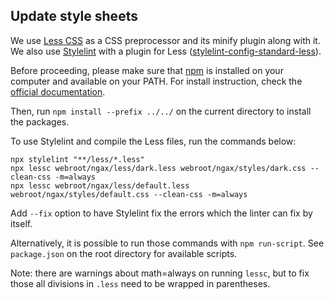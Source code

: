 ## Update style sheets

We use [Less CSS](https://lesscss.org) as a CSS preprocessor and its minify plugin along with it. We also use [Stylelint](https://stylelint.io/) with a plugin for Less ([stylelint-config-standard-less](https://www.npmjs.com/package/stylelint-config-standard-less)).

Before proceeding, please make sure that [npm](https://www.npmjs.com/) is installed on your computer and available on your PATH. For install instruction, check the [official documentation](https://docs.npmjs.com/cli/v9/configuring-npm/install/).

Then, run `npm install --prefix ../../` on the current directory to install the packages.

To use Stylelint and compile the Less files, run the commands below:

```
npx stylelint "**/less/*.less"
npx lessc webroot/ngax/less/dark.less webroot/ngax/styles/dark.css --clean-css -m=always
npx lessc webroot/ngax/less/default.less webroot/ngax/styles/default.css --clean-css -m=always
```

Add `--fix` option to have Stylelint fix the errors which the linter can fix by itself.

Alternatively, it is possible to run those commands with `npm run-script`. See `package.json` on the root directory for available scripts.

Note: there are warnings about math=always on running `lessc`, but to fix those all divisions in `.less` need to be wrapped in parentheses.

